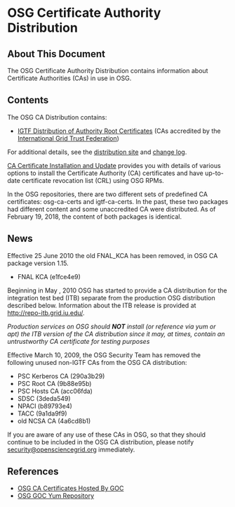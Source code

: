 # OSG Certificate Authority Distribution

## About This Document
The OSG Certificate Authority Distribution contains information about Certificate Authorities (CAs) in use in OSG.

## Contents
The OSG CA Distribution contains:

-   [IGTF Distribution of Authority Root Certificates](http://dist.eugridpma.info/distribution/igtf/current/) (CAs accredited by the [International Grid Trust Federation](http://igtf.net/))

For additional details, see the [distribution site](http://repo.grid.iu.edu/pacman/cadist/) and [change log](http://repo.grid.iu.edu/pacman/cadist/CHANGES).

[CA Certificate Installation and Update](https://opensciencegrid.github.io/docs/common/ca/) provides you with details of various options to install the Certificate Authority (CA) certificates and have up-to-date certificate revocation list (CRL) using OSG RPMs.

In the OSG repositories, there are two different sets of predefined CA certificates: osg-ca-certs and igtf-ca-certs. In the past, these two packages had different content and some unaccredited CA were distributed. As of February 19, 2018, the content of both packages is identical.

## News
Effective 25 June 2010 the old FNAL_KCA has been removed, in OSG CA package version 1.15.

-   FNAL KCA (e1fce4e9)

Beginning in May , 2010 OSG has started to provide a CA distribution for the integration test bed (ITB) separate from the production OSG distribution described below. Information about the ITB release is provided at <http://repo-itb.grid.iu.edu/>.

*Production services on OSG should **NOT** install (or reference via yum or apt) the ITB version of the CA distribution since it may, at times, contain an untrustworthy CA certificate for testing purposes*

Effective March 10, 2009, the OSG Security Team has removed the following unused non-IGTF CAs from the OSG CA distribution:

-   PSC Kerberos CA (290a3b29)
-   PSC Root CA (9b88e95b)
-   PSC Hosts CA (acc06fda)
-   SDSC (3deda549)
-   NPACI (b89793e4)
-   TACC (9a1da9f9)
-   old NCSA CA (4a6cd8b1)

If you are aware of any use of these CAs in OSG, so that they should continue to be included in the OSG CA distribution, please notify <security@opensciencegrid.org> immediately.

## References
-   [OSG CA Certificates Hosted By GOC](http://software.grid.iu.edu/pacman/cadist/)
-   [OSG GOC Yum Repository](http://yum.grid.iu.edu/)

